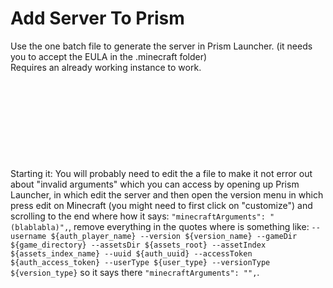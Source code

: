 # Add Server To Prism

Use the one batch file to generate the server in Prism Launcher. (it needs you to accept the EULA in the .minecraft folder)<br>
Requires an already working instance to work.<br><br><br><br><br><br><br><br><br><br>
Starting it: You will probably need to edit the a file to make it not error out about "invalid arguments" which you can access by opening up Prism Launcher, in which edit the server and then open the version menu in which press edit on Minecraft (you might need to first click on "customize") and scrolling to the end where how it says: `"minecraftArguments": "(blablabla)",`, remove everything in the quotes where is something like: `--username ${auth_player_name} --version ${version_name} --gameDir ${game_directory} --assetsDir ${assets_root} --assetIndex ${assets_index_name} --uuid ${auth_uuid} --accessToken ${auth_access_token} --userType ${user_type} --versionType ${version_type}` so it says there `"minecraftArguments": "",`.<br><br><br>
